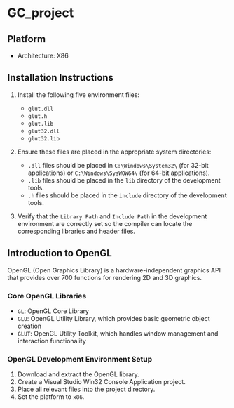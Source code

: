 # GC_project

## Platform

- Architecture: X86

## Installation Instructions

1. Install the following five environment files:

   - `glut.dll`
   - `glut.h`
   - `glut.lib`
   - `glut32.dll`
   - `glut32.lib`

2. Ensure these files are placed in the appropriate system directories:

   - `.dll` files should be placed in `C:\Windows\System32\` (for 32-bit applications) or `C:\Windows\SysWOW64\` (for 64-bit applications).
   - `.lib` files should be placed in the `lib` directory of the development tools.
   - `.h` files should be placed in the `include` directory of the development tools.

3. Verify that the `Library Path` and `Include Path` in the development environment are correctly set so the compiler can locate the corresponding libraries and header files.

## Introduction to OpenGL

OpenGL (Open Graphics Library) is a hardware-independent graphics API that provides over 700 functions for rendering 2D and 3D graphics.

### Core OpenGL Libraries

- `GL`: OpenGL Core Library
- `GLU`: OpenGL Utility Library, which provides basic geometric object creation
- `GLUT`: OpenGL Utility Toolkit, which handles window management and interaction functionality

### OpenGL Development Environment Setup

1. Download and extract the OpenGL library.
2. Create a Visual Studio Win32 Console Application project.
3. Place all relevant files into the project directory.
4. Set the platform to `x86`.

